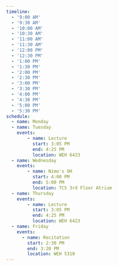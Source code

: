 ```yaml
---
timeline:
  - '9:00 AM'
  - '9:30 AM'
  - '10:00 AM'
  - '10:30 AM'
  - '11:00 AM'
  - '11:30 AM'
  - '12:00 PM'
  - '12:30 PM'
  - '1:00 PM'
  - '1:30 PM'
  - '2:00 PM'
  - '2:30 PM'
  - '3:00 PM'
  - '3:30 PM'
  - '4:00 PM'
  - '4:30 PM'
  - '5:00 PM'
  - '5:30 PM'
schedule:
  - name: Monday
  - name: Tuesday
    events:
        - name: Lecture
          start: 3:05 PM
          end: 4:25 PM
          location: WEH 6423
  - name: Wednesday
    events:
        - name: Nimo's OH
          start: 4:00 PM
          end: 5:00 PM
          location: TCS 3rd Floor Atrium 
  - name: Thursday
    events:
        - name: Lecture
          start: 3:05 PM
          end: 4:25 PM
          location: WEH 6423
  - name: Friday
    events:
      - name: Recitation
        start: 2:30 PM
        end: 3:20 PM
        location: WEH 5310
---
```

